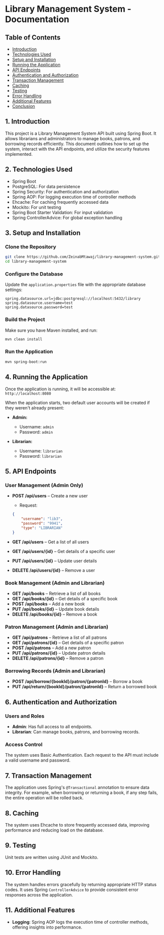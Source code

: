 
# Library Management System - Documentation

## Table of Contents
- [Introduction](#introduction)
- [Technologies Used](#technologies-used)
- [Setup and Installation](#setup-and-installation)
- [Running the Application](#running-the-application)
- [API Endpoints](#api-endpoints)
- [Authentication and Authorization](#authentication-and-authorization)
- [Transaction Management](#transaction-management)
- [Caching](#caching)
- [Testing](#testing)
- [Error Handling](#error-handling)
- [Additional Features](#additional-features)
- [Conclusion](#conclusion)

## 1. Introduction
This project is a Library Management System API built using Spring Boot. It allows librarians and administrators to manage books, patrons, and borrowing records efficiently. This document outlines how to set up the system, interact with the API endpoints, and utilize the security features implemented.

## 2. Technologies Used
- Spring Boot
- PostgreSQL: For data persistence
- Spring Security: For authentication and authorization
- Spring AOP: For logging execution time of controller methods
- Ehcache: For caching frequently accessed data
- Mockito: For unit testing
- Spring Boot Starter Validation: For input validation
- Spring ControllerAdvice: For global exception handling

## 3. Setup and Installation
### Clone the Repository
```bash
git clone https://github.com/ZeinabMtawaj/library-management-system.git
cd library-management-system
```

### Configure the Database
Update the `application.properties` file with the appropriate database settings:

```
spring.datasource.url=jdbc:postgresql://localhost:5432/library
spring.datasource.username=test
spring.datasource.password=test
```

### Build the Project
Make sure you have Maven installed, and run:

```bash
mvn clean install
```

### Run the Application
```bash
mvn spring-boot:run
```

## 4. Running the Application
Once the application is running, it will be accessible at:
`http://localhost:8080`

When the application starts, two default user accounts will be created if they weren't already present:

- **Admin:**
  - Username: `admin`
  - Password: `admin`
  
- **Librarian:**
  - Username: `librarian`
  - Password: `librarian`

## 5. API Endpoints
### User Management (Admin Only)
- **POST /api/users** – Create a new user
  - Request:
  ```json
  {
      "username": "lib3",
      "password": "9941",
      "type": "LIBRARIAN"
  }
  ```

- **GET /api/users** – Get a list of all users
- **GET /api/users/{id}** – Get details of a specific user
- **PUT /api/users/{id}** – Update user details
- **DELETE /api/users/{id}** – Remove a user

### Book Management (Admin and Librarian)
- **GET /api/books** – Retrieve a list of all books
- **GET /api/books/{id}** – Get details of a specific book
- **POST /api/books** – Add a new book
- **PUT /api/books/{id}** – Update book details
- **DELETE /api/books/{id}** – Remove a book

### Patron Management (Admin and Librarian)
- **GET /api/patrons** – Retrieve a list of all patrons
- **GET /api/patrons/{id}** – Get details of a specific patron
- **POST /api/patrons** – Add a new patron
- **PUT /api/patrons/{id}** – Update patron details
- **DELETE /api/patrons/{id}** – Remove a patron

### Borrowing Records (Admin and Librarian)
- **POST /api/borrow/{bookId}/patron/{patronId}** – Borrow a book
- **PUT /api/return/{bookId}/patron/{patronId}** – Return a borrowed book

## 6. Authentication and Authorization
### Users and Roles
- **Admin**: Has full access to all endpoints.
- **Librarian**: Can manage books, patrons, and borrowing records.

### Access Control
The system uses Basic Authentication. Each request to the API must include a valid username and password.

## 7. Transaction Management
The application uses Spring's `@Transactional` annotation to ensure data integrity. For example, when borrowing or returning a book, if any step fails, the entire operation will be rolled back.

## 8. Caching
The system uses Ehcache to store frequently accessed data, improving performance and reducing load on the database.

## 9. Testing
Unit tests are written using JUnit and Mockito.

## 10. Error Handling
The system handles errors gracefully by returning appropriate HTTP status codes. It uses Spring `ControllerAdvice` to provide consistent error responses across the application.

## 11. Additional Features
- **Logging**:
  Spring AOP logs the execution time of controller methods, offering insights into performance.
